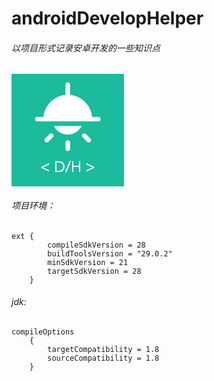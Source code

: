 # androidDevelopHelper
###### 以项目形式记录安卓开发的一些知识点
![Image](data:image/png;base64,iVBORw0KGgoAAAANSUhEUgAAALQAAAC0CAYAAAA9zQYyAAAUKUlEQVR4Xu2d%0AeXRVVZbGv/cyzwkZICRkgEAgkATCGKBQIpOgYiFgldpAsURLtLosLZdtqb3s%0AFrTtbleVbTlUIZY4lDIUJZTMg8UsU0wCJEDCkJABkpAQIPPUa19JDCEvb7o3%0A77xz9/kvK/ees++3f/e8c8+wt6Hvzo9awYUVkEQBAwMtiSf5MRQFGGgGQSoF%0AGGip3MkPw0AzA1IpwEBL5U5+GAaaGZBKAQZaKnfywzDQzIBUCjDQUrmTH4aB%0AZgakUoCBlsqd/DAMNDMglQIMtMbuHOQTiLuDI5VW/nm1EGerr2ncor6rZ6A1%0A9P/z/VPwdHQSPIwuSiv1Lc14Lz8Lb59P17BVfVfNQGvk/4m9+uKL4dPhajDe%0A1kJTawsezdiG/RXFGrWs72oZaI38/07CJMwNH9hl7WtLcvFs9l6NWtZ3tQy0%0ARv7/JHkqpoZEdVn7jvICLMrcoVHL+q6WgdbI/wy0RsKaqZaB1kh3BlojYRlo%0AxwjLQDtGd+6hNdKdgdZIWO6hHSMsA+0Y3bmH1kh3BlojYbmHdoywDLRjdOce%0AWiPdGWiNhOUe2jHCMtCO0Z17aI10Z6A1EpZ7aMcIy0A7RnfuoTXSnYHWSFju%0AoR0jLAPtGN25h9ZIdwZaI2G5h3aMsAy0Y3TnHlpF3QNc3RHq7o1QDy+8Ejca%0Aw/1Du6w943oZluUdRVl9LcoaalDV1KCiFfquioG20f9GgwF9PLyR7BeKib3C%0AMSGoL/p6+ijnBzsfuzLVBB3HonOGxXXVOFBZjP0VJci8UYbL9TVoaeXECra4%0AhoG2QjUDgAhPX8zu3R8P9hmA/t4B8Lx1ANaKarq9tK6lGedrqvD15XPYcOU8%0AiupugtG2XF0G2gKt3AxGpAX3w5KooUgJCGs/xW3BrXZdQr13elUpVhScxO6r%0AhWhsbbGrPj3czEB342UXgwEPhw9SQB7oEwTqoR1RqIfOra7EioJTWF1yFs08%0AHDHpBgbahDRTQvrhxQGjkODbyxEMm2wz+2YF3jp3DDvLLwlllyjGMNCdPBHp%0A6YvXBo3FvaExovioSzu2lF7Ea7mHUVh3U2g7e9o4BrqD4vPC4/Bq3FgEu3v2%0AtB9sau9qQx3+M+8w1pXk2XS/jDcx0AC8XVzx+qBU/KzvIKf08VfFZ/Hq2UOo%0AaW5ySvvVNFr3QPfz8sOfE9OQ5Beipq49XlfWjXI8cWIXLtXqewiia6Dpg+/T%0A4dMQ7uHT4wBq0WBJfTUWZGwHfTjqtegWaFqW/nz4dAS5eUjl+8rGejyWsQ20%0AvK7Hokugh/kFY03KTNDeCxkL7Q2Zn74ZJ29clfHxun0m3QEd6+2Pr0fehxB3%0AL6mdXd5QiwePf4MLNdelfs7OD6croIPdPPH1qPuUPRh6KLQn5MFj3+BqY50e%0AHld5Rt0ATcvYq5KnYfKt9BB68fC3VwuxMHO7bpbLdQP00ugkvBw3Wi8c3/ac%0Ay/OO4v38LF08uy6AHhkQhr+lzIKb8fb0ELrwMIDGlhY8lL4Jx6tKpX9k6YF2%0ANxrxj1EPgGY29FxoxuP+YxvR0CL3FlTpgf5VTDL+bcAoPbPc/uz/de4Y3r2Y%0AKbUWUgNNR6R2j5uDAFe5Fk9sJbKqqR5p361XjnjJWqQG+q3BE/BYxGBZfWfT%0Ac31edBovnj5g073OcJO0QPf28Mb+1HnKTjouPypAO/ImHlqLK5L20tIC/Wb8%0ABCyI5N65q5f508IcvHTmoJTvuZRA00nswxMeln5521YiaVl87IHVoBPmshUp%0AgV4UOQTL48fL5itVn+flMwfxSWGOqnWKUJl0QBtgwPqRszAmsLcI+gprw5Fr%0AVzDn+Ca0Shb1QzqgaRcdDTfUDgAjLJk2GkbDDRp20PBDpiId0Asjh+ANHm5Y%0AxOjvzhzEKsmGHdIBTTvqKKYGF/MKUGwP2oknU5EKaC+jK/aPn4s+kpwR1Bq0%0Ay/XVmHhwHWpb5DktLhXQUV5+ymIK7X3mYl4BCilGiywFtTfMX+wkV0gF9Myw%0AGKxIvMdJpBfDzCUndmFz6UUxjFHBCqmAfqH/SDwbO1wFWfRTxR8uZOB/zh+X%0A5oGlAvpPiWm4LyxWGuf0xIN8U3oBT57Y3RNN9UgbQgNNkfAjPH3Qy82yWHNv%0AJ/wE8T5BPSKcLI2cqa7E89n7LHqcisY6FNVVgzIPiFqEBZo+8N4fOhlJ/iH8%0AkScIPfQRmXW9HEtPfSvsh6SQQHu5uGLr6NmI8wkUxJVsRkcF8qqvYcbRDagV%0AMDikkEBTqAEK08VFXAUo3BiFSBCtCAn0/PCB+H3CJNG0Yns6KPCb7L1YU5Ir%0AnCZCAj0usA/WjZzlsJwmwnlJMIMo58vc45vw3bXLglkmaOQkmt2gIcdPevUV%0ATjA2CNhXUaxEOBVxtkPIHpqgocigrw0ah+mh0dJGCXW2l4Oimm4ry8drZ78T%0ANvutsEB3dDZlZ+XieAUob6LoxSmAFl1Etk8cBRhocXzBlqigAAOtgohchTgK%0AMNDi+IItUUEBBloFEbkKcRRgoMXxBVuiggIMdAcRjQYDXokbA2+jc8TDq2lp%0AxLK8o2hppbU7LqQAA92JgxcHjMK/xiQ7BR3/dzEDb52T57SJGqIz0J1UpFjS%0AW8fMBu3HFrnQwdYZRzaAYj5z+VEBBroLGmj76mfDpwu7OYrCdz2WsR3/FHD7%0ApqNfLgbahAdEHnq8cyED/y3RwVY1XwIG2oSabgYjViZNwT2CRWHaVX4Ji7N2%0ACrnTTU0wba2Lge5GOT9XN3yaPF2YSKaHr13GgoztuNncaKu/pb+PgTbjYn9X%0AdyV4zUQH782mPcgUFOZGU4P0UNrzgAy0BerRod1lg1JBR8NorronC80xry7J%0AxatnDkkVg04rDRloC5U1woA5fQbgjcHj4ePiZuFd9l1W3dyI350+iPWXz6FF%0AssDk9ilj+m4G2kplY7398WrcGOUkjZaFToa8nncEF2qua9mMdHUz0Da6dFKv%0ACDwdnaT62Hp/RTHey8/C3ooiGy3T9226BJryfi+MGIJ+Xn4oqruJT4tykHm9%0A3CYSRgeE4YE+A/BAWKzNWbcoLcTG0gvYcPkcjtmYYD7ZPwQLIoYgwtMXl2pv%0AYFVRDii/t96K7oCeGhIFCurY8ZwinV7+ReYO7LZj5Y1OqlP4BUpWFO8bhDjv%0AAER6+sLX1f02pmiWgl6ivJoqnLlZCUreQ+EA7DlBnRYcib8kTwXZ0Fbo/B8F%0AYdxRXqArpnUFNMH8UdI9tzm+zduFdTcx8eBaNKociJBeHN9bH5E0f6z2QVNa%0AANo/fp7y8nQu9JI8nrVLV1DrBmiC+eOkKd1Ou009/Hdk36xwqh5tiG8v7Bz7%0AU5M207QfrSzqpafWBdDTQqKwwkTP3JGESYfW4VxNlVMB3d87APtS53ZrM/XU%0AS7J2YbsOhh/SAz0jNBofDJsMdzOxPdKrSvHAsX843WwvLfNsHHU/UgLCuoW6%0AoaUZT538FlvL8p3qhbXWWKmBnhkag3eH3QVPMydQrjbUYW76JpytvmatfkJc%0AP8gnEOtSZiHYvfvA8HUtTXjm5B5sKZMnp0pnB0gL9KywGLyTcBdo2bq7UtFY%0Aj3npm3D6ZqUQcNpqxGDfIKxNmYVebh7dVkExnX+dvQebJEoU1PGBpQSaPgDf%0AHzYZ3hbATD0zTZ/JUGi6kHpqc1DXNDdh6clvpfxQlA5oGivvHjsHtETdXaFh%0AxvzvNzt9z9z5GamnXjNiptnhBy2ppx1eDxpby1SkA5pW/w6Nn9/t8amyhlo8%0A8v1Wp5uisxS8BN9e+OuIGQh19zJ5C50TTz24RllVlKlIB3RfDx8cnvCwyfnm%0AK/U1+JfM7TjVA8vCnkYXPBmViNSgcIWZQ5Ul+FPBCdT1QK841C8YnyVPQ28P%0A7y55pfnpsQdWo7i+Wiae5QtjQCtnW8bMBi04dC6X62uUZO09scfB1WDAmpSZ%0AGBvY5zYz6NTJ/PTNaOqBWBq0Z2VV8jT06QLqnJsVuPfIBtVXRh39dkjXQ5Og%0AowN6K0vcIR1+cmlp+/GsnTjRAz0z2bAocgiWx4/v0r8vnzmITwpzesT3iX7B%0A+Chpym1L47QZipbEj1Zd6REberIRKYEmAQnmxZEJCPf0QX7tdXx8KRvXe/D4%0A0p8T0zDLRFbbTaUX8EQPZm+lY2SL+yUg2ssfJXXV+LgwGwS1jEVaoB3trE+S%0Ap4KmD7sqtK9iUeYOR5soZfsMtEZuZaA1EtZMtQy0Rroz0BoJy0A7RlgG2jG6%0Acw+tke4MtEbCcg/tGGEZaMfozj20Rroz0BoJyz20Y4RloB2jO/fQGunOQGsk%0ALPfQjhGWgXaM7txDa6T7OwmTMDd8YJe1ryvJxa+z92rUsr6rZaA18j+F3/1i%0A+PQ7YoDQCexHM7aBQn5xUV8BBlp9TdtrfL5/ihL/ri1KEwWZobh1b59P17BV%0AfVfNQGvsfzqRfXdwpNIKJflx1pPlGsukWvUMtGpSckUiKMBAi+AFtkE1BRho%0A1aTkikRQgIEWwQtsg2oKMNCqSckViaAAAy2CF9gG1RRgoFWTkisSQQEGWgQv%0AsA2qKcBAqyYlVySCAgy0CF5gG1RTgIFWTUquSAQFGGgRvMA2qKYAA62alFyR%0ACAow0CJ4gW1QTQEGWjUpuSIRFGCgu/ACpUqbZ+L4FGWDpXQOFF/ZlkJ1U3hb%0ASk6/qjBHyTTQ1taaktxuqzTAgHnhcahubgJFMOVypwIMdBdUuBgMKEhb3C0v%0AlE2KoPro0imrYk5TkvsPEtOQeb0cM49uQMe2Inat7LZNd6MRFyb/QrnG3LV6%0AhZ2BNgP0ykun2q+gnN2UUzvRPwQUc5lKK1qxsuAU/iPvCCjNg7myNmUmxgeF%0A47mcfVhdfJaBNieYlf9noM0AbaonTA0MxwsDUtpTTmwvK8DirB3dZqKN8w7E%0AntSHlMDrw/Z+jubWVgbaSmDNXa4boOkU9i+jEvHKmUO4WHu9W12sGQa80H8k%0Ano0drtT3v+fT8fsL35us+/VBqUokfToo+0beUeU6a9qydsgR5x2Afx84Fh8W%0AnMDByhJzLEjxf+mBvi8sVjl5neQfojhs2uG/45SZDzprIKM6/5AwSfmwoxAF%0AYw6sBmXa6lwoI9bJSY/B08VFyT5VVPdD9ilr2rIW6GT/EGwePVtpJ+N6Gd7P%0Az5I2g2yb3lICTZD8LHwQno5JRrSXn/KsByqL8d7FLOypKDLbE1kDGVVG4+nv%0AJ/4cni6uWJZ3BB/kn7ijjUWRCVgen6pkb+2YjsKatqwFmoyYHByJpdFJyrid%0ACv06kQ5flZy1aMxvVizBLpAKaMrrTeA8FZWoZFKlD7YtpfnKTzz1UJYWayBr%0Aq7Otl6YXZ376ljua2pM6FzQEWJC5HbvKL7X/35q2bAG6raEU/zA8HZOE6aFR%0AoOk/ShpELx5l46Kk9rIUKYAOdvPEkqhhyvjUx8VN+dhaW5KrgHy+pspqX1kD%0AWVvlT0YNU8arBbU3lAytHQv1jjS7QanlaLjRsXRsq7Glxaytbkajco2t03b0%0AUtEv10N94pThTnVzI2gmZ0XBKVQ01pltX/QLnBroCE9f/ComWRlekKOpp1lV%0AeFrJ1trVONZSZ9gC9IKIIXhz8HhUNtYrMxgdy4eJabg/LBav5x5RPtBMAd1q%0AbtrPQH3rD8VWoNvapmSc9JG8IHKIEtmJXqa/Fp/BuxczUeLE2WWdGuhnopPx%0AUtwoxUfpVaV4JGMrbjQ1WsqtyetsAfqZ6CS8FDcaeTVVuOvQuva6Kd/28Yk/%0AR3NrCxL3fgFaaTQFtDlI7RlymHpYGv9/NeJe0AckleV5R5WPR2ctTg10kl8I%0AlsWnYmRAmKI/DS/+mJ+FNcW5yvjZ1mIL0F+OmIFJvSKUWYQnTuxqb/q52BGg%0AGHdfFp/Bb3P232GSNW2pCbQRBjzcd6Ay/Ij18lfsOnrtCl45e6hHUkfb6htz%0A9zk10G0PR/m0aWouLaSf8pNcWl+j9DKrik6jwYZE8dZARjZQ/Lrd4+YoH1u/%0AzdmHL4vPKqbR35mTHgGN8Wcc+brLJXJr2lIDaBpeLIwcosx80K8HvfY7ywuU%0AmQ8ZUiVLAXQb2IN9grA0Jgk/7T0ARoNBWZFbUXBS2W9hTVpkayBzNRixcdT9%0Ayk92WUMtxh1YjbpbL9GDvfvjvWGTlRmWWUc3dtm5WNOWPUAHunrg8aihWNJv%0AGHxdf/hwXn85T3nxZQogKRXQbcT09fTBU1FJeDQiXvngoTC2nxWdxof5Jyz6%0A4LEUsiA3D6xMmtK+/E1L39vKCtrBXT9ylvK/57L3YrWJnXSWtkWV2gJ0Xw8f%0APBWdiEcjBtukhbmfeNH+LyXQbSIHuLor03mP9xsKP1d3pVea/N3fcM7MVJ45%0AyIb5BWNWWIzS29HcNxVaUv9LYXa7f+N9gpRhSFVTAxJv7dvoyvnm2up4j7VA%0Ax/sEYufYOXb9WokGrDl7pAa67eGpl6ZptV9GJ2J++margL7a8OPcLE0Neru4%0A3haVn6YHf5OzF3uu3r4C+Ub8eGWs+seLmXjz3DGTftAS6BT/UKxImqIMKz4r%0AykGDBfPc5oAR/f+6ANpaJ9D4+5KJ/dC0RZQWI/ZXlmB7WT7WXc67YwmZ7s+9%0AeyE8DEaMObgaxbf2bXRlR1tb9HEWaWY/tJvBiItpvB+6O38y0NbSbuH1tNQc%0A7xvYPuNh4W18mZ0KMNB2Csi3i6UAAy2WP9gaOxVgoO0UkG8XSwEGWix/sDV2%0AKsBA2ykg3y6WAgy0WP5ga+xUgIG2U0C+XSwFGGix/MHW2KkAA22ngHy7WAow%0A0GL5g62xUwEG2k4B+XaxFGCgxfIHW2OnAgy0nQLy7WIpwECL5Q+2xk4FGGg7%0ABeTbxVKAgRbLH2yNnQow0HYKyLeLpQADLZY/2Bo7FWCg7RSQbxdLAQZaLH+w%0ANXYqwEDbKSDfLpYCDLRY/mBr7FTg/wHSvH2hdUvySgAAAABJRU5ErkJggg==)

###### 项目环境：

```
ext {
        compileSdkVersion = 28
        buildToolsVersion = "29.0.2"
        minSdkVersion = 21
        targetSdkVersion = 28
    }
```
###### jdk:

```
compileOptions 
    {
        targetCompatibility = 1.8
        sourceCompatibility = 1.8
    }
```
